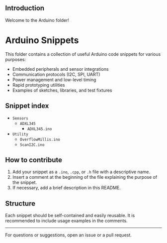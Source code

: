 ﻿## Introduction

Welcome to the Arduino folder!

# Arduino Snippets

This folder contains a collection of useful Arduino code snippets for various purposes:

- Embedded peripherals and sensor integrations
- Communication protocols (I2C, SPI, UART)
- Power management and low-level timing
- Rapid prototyping utilities
- Examples of sketches, libraries, and test fixtures

<!-- snippet-index:start -->
## Snippet index

- `Sensors`
  - `ADXL345`
    - `ADXL345.ino`
- `Utility`
  - `OverflowMillis.ino`
  - `ScanI2C.ino`
<!-- snippet-index:end -->

## How to contribute

1. Add your snippet as a `.ino`, `.cpp`, or `.h` file with a descriptive name.
2. Insert a comment at the beginning of the file explaining the purpose of the snippet.
3. If necessary, add a brief description in this README.

## Structure

Each snippet should be self-contained and easily reusable. It is recommended to include usage examples in the comments.

---

For questions or suggestions, open an issue or a pull request.

